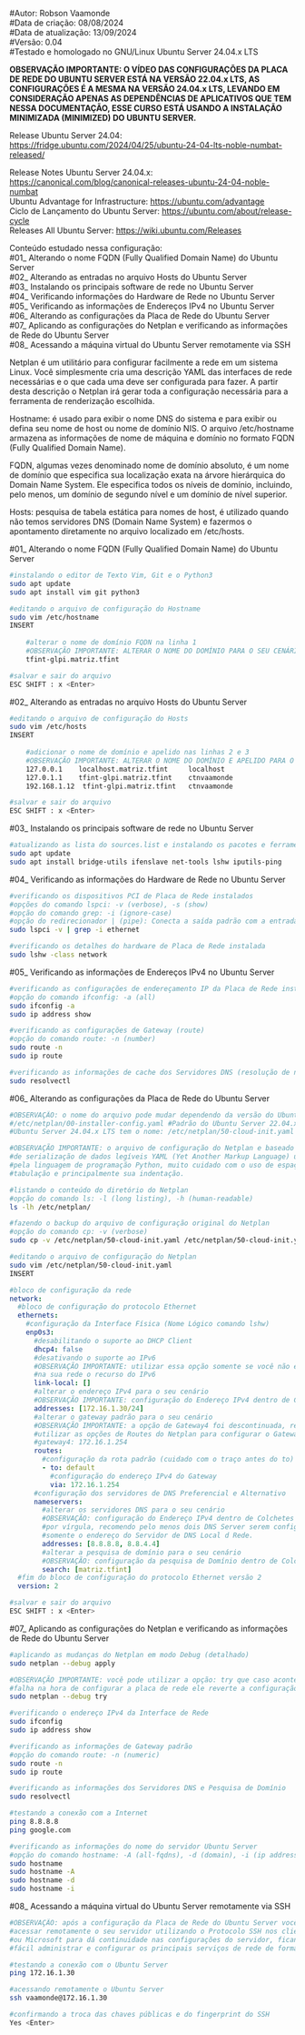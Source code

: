 #Autor: Robson Vaamonde<br>
#Data de criação: 08/08/2024<br>
#Data de atualização: 13/09/2024<br>
#Versão: 0.04<br>
#Testado e homologado no GNU/Linux Ubuntu Server 24.04.x LTS

**OBSERVAÇÃO IMPORTANTE: O VÍDEO DAS CONFIGURAÇÕES DA PLACA DE REDE DO UBUNTU SERVER ESTÁ NA VERSÃO 22.04.x LTS, AS CONFIGURAÇÕES É A MESMA NA VERSÃO 24.04.x LTS, LEVANDO EM CONSIDERAÇÃO APENAS AS DEPENDÊNCIAS DE APLICATIVOS QUE TEM NESSA DOCUMENTAÇÃO, ESSE CURSO ESTÁ USANDO A INSTALAÇÃO MINIMIZADA (MINIMIZED) DO UBUNTU SERVER.**

Release Ubuntu Server 24.04: https://fridge.ubuntu.com/2024/04/25/ubuntu-24-04-lts-noble-numbat-released/

Release Notes Ubuntu Server 24.04.x: https://canonical.com/blog/canonical-releases-ubuntu-24-04-noble-numbat<br>
Ubuntu Advantage for Infrastructure: https://ubuntu.com/advantage<br>
Ciclo de Lançamento do Ubuntu Server: https://ubuntu.com/about/release-cycle<br>
Releases All Ubuntu Server: https://wiki.ubuntu.com/Releases

Conteúdo estudado nessa configuração:<br>
#01_ Alterando o nome FQDN (Fully Qualified Domain Name) do Ubuntu Server<br>
#02_ Alterando as entradas no arquivo Hosts do Ubuntu Server<br>
#03_ Instalando os principais software de rede no Ubuntu Server<br>
#04_ Verificando informações do Hardware de Rede no Ubuntu Server<br>
#05_ Verificando as informações de Endereços IPv4 no Ubuntu Server<br>
#06_ Alterando as configurações da Placa de Rede do Ubuntu Server<br>
#07_ Aplicando as configurações do Netplan e verificando as informações de Rede do Ubuntu Server<br>
#08_ Acessando a máquina virtual do Ubuntu Server remotamente via SSH<br>

Netplan é um utilitário para configurar facilmente a rede em um sistema Linux. Você simplesmente cria uma descrição YAML das interfaces de rede necessárias e o que cada uma deve ser configurada para fazer. A partir desta descrição o Netplan irá gerar toda a configuração necessária para a ferramenta de renderização escolhida.

Hostname: é usado para exibir o nome DNS do sistema e para exibir ou defina seu nome de host ou nome de domínio NIS. O arquivo /etc/hostname armazena as informações de nome de máquina e domínio no formato FQDN (Fully Qualified Domain Name).

FQDN, algumas vezes denominado nome de domínio absoluto, é um nome de domínio que especifica sua localização exata na árvore hierárquica do Domain Name System. Ele especifica todos os níveis de domínio, incluindo, pelo menos, um domínio de segundo nível e um domínio de nível superior.

Hosts: pesquisa de tabela estática para nomes de host, é utilizado quando não temos servidores DNS (Domain Name System) e fazermos o apontamento diretamente no arquivo localizado em /etc/hosts.

#01_ Alterando o nome FQDN (Fully Qualified Domain Name) do Ubuntu Server<br>
```bash
#instalando o editor de Texto Vim, Git e o Python3
sudo apt update
sudo apt install vim git python3

#editando o arquivo de configuração do Hostname
sudo vim /etc/hostname
INSERT
	
	#alterar o nome de domínio FQDN na linha 1
	#OBSERVAÇÃO IMPORTANTE: ALTERAR O NOME DO DOMÍNIO PARA O SEU CENÁRIO
	tfint-glpi.matriz.tfint

#salvar e sair do arquivo
ESC SHIFT : x <Enter>
```

#02_ Alterando as entradas no arquivo Hosts do Ubuntu Server<br>
```bash
#editando o arquivo de configuração do Hosts
sudo vim /etc/hosts
INSERT
	
	#adicionar o nome de domínio e apelido nas linhas 2 e 3
	#OBSERVAÇÃO IMPORTANTE: ALTERAR O NOME DO DOMÍNIO E APELIDO PARA O SEU CENÁRIO
	127.0.0.1    localhost.matriz.tfint     localhost
	127.0.1.1    tfint-glpi.matriz.tfint  	ctnvaamonde
	192.168.1.12  tfint-glpi.matriz.tfint   ctnvaamonde

#salvar e sair do arquivo
ESC SHIFT : x <Enter>
```

#03_ Instalando os principais software de rede no Ubuntu Server<br>
```bash
#atualizando as lista do sources.list e instalando os pacotes e ferramentas de rede
sudo apt update
sudo apt install bridge-utils ifenslave net-tools lshw iputils-ping
```

#04_ Verificando as informações do Hardware de Rede no Ubuntu Server<br>
```bash
#verificando os dispositivos PCI de Placa de Rede instalados
#opções do comando lspci: -v (verbose), -s (show)
#opção do comando grep: -i (ignore-case)
#opção do redirecionador | (pipe): Conecta a saída padrão com a entrada padrão de outro comando
sudo lspci -v | grep -i ethernet

#verificando os detalhes do hardware de Placa de Rede instalada
sudo lshw -class network
```

#05_ Verificando as informações de Endereços IPv4 no Ubuntu Server<br>
```bash
#verificando as configurações de endereçamento IP da Placa de Rede instalada
#opção do comando ifconfig: -a (all)
sudo ifconfig -a
sudo ip address show

#verificando as configurações de Gateway (route)
#opção do comando route: -n (number)
sudo route -n
sudo ip route

#verificando as informações de cache dos Servidores DNS (resolução de nomes)
sudo resolvectl
```

#06_ Alterando as configurações da Placa de Rede do Ubuntu Server<br>
```bash
#OBSERVAÇÃO: o nome do arquivo pode mudar dependendo da versão do Ubuntu Server.
#/etc/netplan/00-installer-config.yaml #Padrão do Ubuntu Server 22.04.x LTS no
#Ubuntu Server 24.04.x LTS tem o nome: /etc/netplan/50-cloud-init.yaml

#OBSERVAÇÃO IMPORTANTE: o arquivo de configuração do Netplan e baseado no formato 
#de serialização de dados legíveis YAML (Yet Another Markup Language) utilizado 
#pela linguagem de programação Python, muito cuidado com o uso de espaços e 
#tabulação e principalmente sua indentação.

#listando o conteúdo do diretório do Netplan
#opção do comando ls: -l (long listing), -h (human-readable)
ls -lh /etc/netplan/

#fazendo o backup do arquivo de configuração original do Netplan
#opção do comando cp: -v (verbose)
sudo cp -v /etc/netplan/50-cloud-init.yaml /etc/netplan/50-cloud-init.yaml.old

#editando o arquivo de configuração do Netplan
sudo vim /etc/netplan/50-cloud-init.yaml
INSERT
```
```yaml
#bloco de configuração da rede
network:
  #bloco de configuração do protocolo Ethernet
  ethernets:
    #configuração da Interface Física (Nome Lógico comando lshw)
    enp0s3:
      #desabilitando o suporte ao DHCP Client
      dhcp4: false
      #desativando o suporte ao IPv6
      #OBSERVAÇÃO IMPORTANTE: utilizar essa opção somente se você não está usando
      #na sua rede o recurso do IPv6
      link-local: []
      #alterar o endereço IPv4 para o seu cenário
      #OBSERVAÇÃO IMPORTANTE: configuração do Endereço IPv4 dentro de Colchetes
      addresses: [172.16.1.30/24]
      #alterar o gateway padrão para o seu cenário
      #OBSERVAÇÃO IMPORTANTE: a opção de Gateway4 foi descontinuada, recomendo
      #utilizar as opções de Routes do Netplan para configurar o Gateway padrão
      #gateway4: 172.16.1.254
      routes:
        #configuração da rota padrão (cuidado com o traço antes do to)
        - to: default
          #configuração do endereço IPv4 do Gateway
          via: 172.16.1.254
      #configuração dos servidores de DNS Preferencial e Alternativo
      nameservers:
        #alterar os servidores DNS para o seu cenário
        #OBSERVAÇÃO: configuração do Endereço IPv4 dentro de Colchetes e separados
        #por vírgula, recomendo pelo menos dois DNS Server serem configurados ou 
        #somente o endereço do Servidor de DNS Local d Rede.
        addresses: [8.8.8.8, 8.8.4.4]
        #alterar a pesquisa de domínio para o seu cenário
        #OBSERVAÇÃO: configuração da pesquisa de Domínio dentro de Colchetes
        search: [matriz.tfint]
  #fim do bloco de configuração do protocolo Ethernet versão 2
  version: 2
```
```bash
#salvar e sair do arquivo
ESC SHIFT : x <Enter>
```

#07_ Aplicando as configurações do Netplan e verificando as informações de Rede do Ubuntu Server<br>
```bash
#aplicando as mudanças do Netplan em modo Debug (detalhado)
sudo netplan --debug apply

#OBSERVAÇÃO IMPORTANTE: você pode utilizar a opção: try que caso aconteça alguma
#falha na hora de configurar a placa de rede ele reverte a configuração inicial
sudo netplan --debug try

#verificando o endereço IPv4 da Interface de Rede
sudo ifconfig
sudo ip address show

#verificando as informações de Gateway padrão
#opção do comando route: -n (numeric)
sudo route -n
sudo ip route

#verificando as informações dos Servidores DNS e Pesquisa de Domínio
sudo resolvectl

#testando a conexão com a Internet
ping 8.8.8.8
ping google.com

#verificando as informações do nome do servidor Ubuntu Server
#opção do comando hostname: -A (all-fqdns), -d (domain), -i (ip address)
sudo hostname
sudo hostname -A
sudo hostname -d
sudo hostname -i
```

#08_ Acessando a máquina virtual do Ubuntu Server remotamente via SSH<br>
```bash
#OBSERVAÇÃO: após a configuração da Placa de Rede do Ubuntu Server você já pode
#acessar remotamente o seu servidor utilizando o Protocolo SSH nos clientes Linux
#ou Microsoft para dá continuidade nas configurações do servidor, ficando mais
#fácil administrar e configurar os principais serviços de rede de forma remota.

#testando a conexão com o Ubuntu Server
ping 172.16.1.30

#acessando remotamente o Ubuntu Server
ssh vaamonde@172.16.1.30

#confirmando a troca das chaves públicas e do fingerprint do SSH
Yes <Enter>
```
